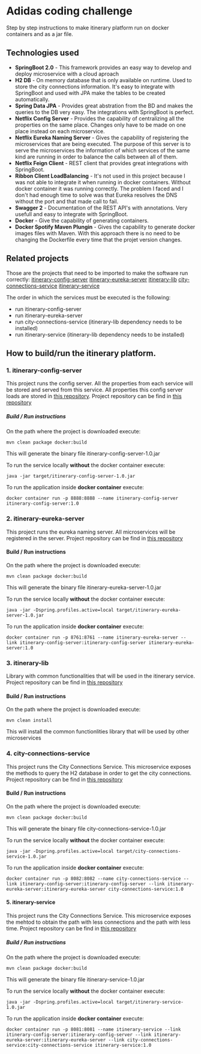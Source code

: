 # Adidas coding challenge
Step by step instructions to make itinerary platform run on docker containers and as a jar file.

## Technologies used
* **SpringBoot 2.0** - This framework provides an easy way to develop and deploy microservice with a cloud aproach
* **H2 DB** - On memory database that is only available on runtime. Used to store the city connections information. It's easy to integrate with SpringBoot and used with JPA make the tables to be created automatically.
* **Spring Data JPA** - Provides great abstration from the BD and makes the queries to the DB very easy. The integrations with SpringBoot is perfect.
* **Netflix Config Server** - Provides the capability of centralizing all the properties on the same place. Changes only have to be made on one place instead on each microservice.
* **Netflix Eureka Naming Server** - Gives the capability of registering the microservices that are being executed. The purpose of this server is to serve the microservices the information of which services of the same kind are running in order to balance the calls between all of them.
* **Netflix Feign Client** - REST client that provides great integrations with SpringBoot.
* **Ribbon Client LoadBalancing** - It's not used in this project because I was not able to integrate it when running in docker containers. Without docker container it was running correctly. The problem I faced and I don't had enough time to solve was that Eureka resolves the DNS without the port and that made call to fail.
* **Swagger 2** - Documentation of the REST API's with annotations. Very usefull and easy to integrate with SpringBoot.
* **Docker** - Give the capability of generating containers.
* **Docker Spotify Maven Plungin** - Gives the capability to generate docker images files with Maven. With this approach there is no need to be changing the Dockerfile every time that the projet version changes.

## Related projects
Those are the projects that need to be imported to make the software run correctly:
[itinerary-config-server](https://github.com/jribesbonet/itinerary-config-server)
[itinerary-eureka-server](https://github.com/jribesbonet/itinerary-eureka-server)
[itinerary-lib](https://github.com/jribesbonet/itinerary-lib)
[city-connections-service](https://github.com/jribesbonet/city-connections-service)
[itinerary-service](https://github.com/jribesbonet/itinerary-service)

The order in which the services must be executed is the following:
* run itinerary-config-server
* run itinerary-eureka-server
* run city-connections-service (itinerary-lib dependency needs to be installed)
* run itinerary-service (itinerary-lib dependency needs to be installed)

## How to build/run the itinerary platform.
### 1. itinerary-config-server
This project runs the config server. All the properties from each service will be stored and served from this service.
All properties this config server loads are stored in [this repository](https://github.com/jribesbonet/configserver-properties).
Project repository can be find in [this repository](https://github.com/jribesbonet/itinerary-config-server)

##### Build / Run instructions
On the path where the project is downloaded execute:
```
mvn clean package docker:build
```
This will generate the binary file itinerary-config-server-1.0.jar

To run the service locally **without** the docker container execute:
```
java -jar target/itinerary-config-server-1.0.jar
```
To run the application inside **docker container** execute:
```
docker container run -p 8888:8888 --name itinerary-config-server itinerary-config-server:1.0
```

### 2. itinerary-eureka-server
This project runs the eureka naming server. All microservices will be registered in the server.
Project repository can be find in [this repository](https://github.com/jribesbonet/itinerary-eureka-server)

#### Build / Run instructions
On the path where the project is downloaded execute:
```
mvn clean package docker:build
```
This will generate the binary file itinerary-eureka-server-1.0.jar

To run the service locally **without** the docker container execute:
```
java -jar -Dspring.profiles.active=local target/itinerary-eureka-server-1.0.jar
```
To run the application inside **docker container** execute:
```
docker container run -p 8761:8761 --name itinerary-eureka-server --link itinerary-config-server:itinerary-config-server itinerary-eureka-server:1.0
```

### 3. itinerary-lib
Library with common functionalities that will be used in the itinerary service.
Project repository can be find in [this repository](https://github.com/jribesbonet/itinerary-lib)

#### Build / Run instructions
On the path where the project is downloaded execute:
```
mvn clean install
```
This will install the common functionlities library that will be used by other microservices

### 4. city-connections-service
This project runs the City Connections Service. This microservice exposes the methods to query the H2 database in order to get the city connections.
Project repository can be find in [this repository](https://github.com/jribesbonet/city-connections-service)

#### Build / Run instructions
On the path where the project is downloaded execute:
```
mvn clean package docker:build
```
This will generate the binary file city-connections-service-1.0.jar

To run the service locally **without** the docker container execute:
```
java -jar -Dspring.profiles.active=local target/city-connections-service-1.0.jar
```
To run the application inside **docker container** execute:
```
docker container run -p 8082:8082 --name city-connections-service --link itinerary-config-server:itinerary-config-server --link itinerary-eureka-server:itinerary-eureka-server city-connections-service:1.0
```

#### 5. itinerary-service
This project runs the City Connections Service. This microservice exposes the mehtod to obtain the path with less connections and the path with less time.
Project repository can be find in [this repository](https://github.com/jribesbonet/itinerary-service)

##### Build / Run instructions
On the path where the project is downloaded execute:
```
mvn clean package docker:build
```
This will generate the binary file itinerary-service-1.0.jar

To run the service locally **without** the docker container execute:
```
java -jar -Dspring.profiles.active=local target/itinerary-service-1.0.jar
```
To run the application inside **docker container** execute:
```
docker container run -p 8081:8081 --name itinerary-service --link itinerary-config-server:itinerary-config-server --link itinerary-eureka-server:itinerary-eureka-server --link city-connections-service:city-connections-service itinerary-service:1.0
```

